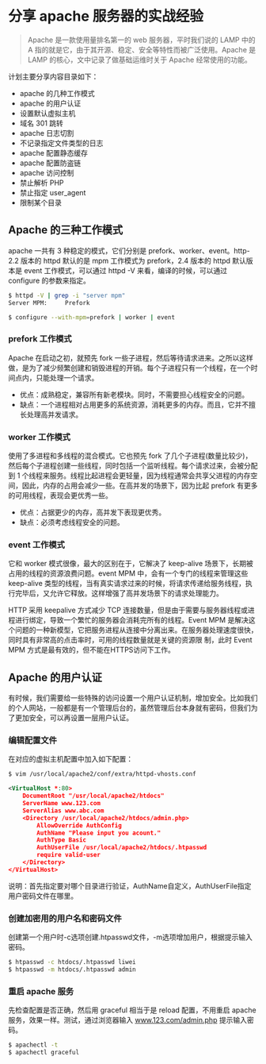 # 分享 apache 服务器的实战经验

> Apache 是一款使用量排名第一的 web 服务器，平时我们说的 LAMP 中的 A 指的就是它，由于其开源、稳定、安全等特性而被广泛使用。Apache 是 LAMP 的核心，文中记录了做基础运维时关于 Apache 经常使用的功能。

计划主要分享内容目录如下：
* apache 的几种工作模式
* apache 的用户认证
* 设置默认虚拟主机
* 域名 301 跳转
* apache 日志切割
* 不记录指定文件类型的日志
* apache 配置静态缓存
* apache 配置防盗链
* apache 访问控制
* 禁止解析 PHP
* 禁止指定 user_agent
* 限制某个目录

## Apache 的三种工作模式
apache 一共有 3 种稳定的模式，它们分别是 prefork、worker、event。http-2.2 版本的 httpd 默认的是 mpm 工作模式为 prefork，2.4 版本的 httpd 默认版本是 event 工作模式，可以通过 httpd -V 来看，编译的时候，可以通过 configure 的参数来指定。
```bash
$ httpd -V | grep -i "server mpm"
Server MPM:     Prefork

$ configure --with-mpm=prefork | worker | event
```

### prefork 工作模式
Apache 在启动之初，就预先 fork 一些子进程，然后等待请求进来。之所以这样做，是为了减少频繁创建和销毁进程的开销。每个子进程只有一个线程，在一个时间点内，只能处理一个请求。
* 优点：成熟稳定，兼容所有新老模块。同时，不需要担心线程安全的问题。
* 缺点：一个进程相对占用更多的系统资源，消耗更多的内存。而且，它并不擅长处理高并发请求。

### worker 工作模式
使用了多进程和多线程的混合模式。它也预先 fork 了几个子进程(数量比较少)，然后每个子进程创建一些线程，同时包括一个监听线程。每个请求过来，会被分配到 1 个线程来服务。线程比起进程会更轻量，因为线程通常会共享父进程的内存空间，因此，内存的占用会减少一些。在高并发的场景下，因为比起 prefork 有更多的可用线程，表现会更优秀一些。
* 优点：占据更少的内存，高并发下表现更优秀。
* 缺点：必须考虑线程安全的问题。

### event 工作模式
它和 worker 模式很像，最大的区别在于，它解决了 keep-alive 场景下，长期被占用的线程的资源浪费问题。event MPM 中，会有一个专门的线程来管理这些 keep-alive 类型的线程，当有真实请求过来的时候，将请求传递给服务线程，执行完毕后，又允许它释放。这样增强了高并发场景下的请求处理能力。

HTTP 采用 keepalive 方式减少 TCP 连接数量，但是由于需要与服务器线程或进程进行绑定，导致一个繁忙的服务器会消耗完所有的线程。Event MPM 是解决这个问题的一种新模型，它把服务进程从连接中分离出来。在服务器处理速度很快，同时具有非常高的点击率时，可用的线程数量就是关键的资源限 制，此时 Event MPM 方式是最有效的，但不能在HTTPS访问下工作。

## Apache 的用户认证
有时候，我们需要给一些特殊的访问设置一个用户认证机制，增加安全。比如我们的个人网站，一般都是有一个管理后台的，虽然管理后台本身就有密码，但我们为了更加安全，可以再设置一层用户认证。

### 编辑配置文件
在对应的虚拟主机配置中加入如下配置：
```xml
$ vim /usr/local/apache2/conf/extra/httpd-vhosts.conf

<VirtualHost *:80>
    DocumentRoot "/usr/local/apache2/htdocs"
    ServerName www.123.com
    ServerAlias www.abc.com
    <Directory /usr/local/apache2/htdocs/admin.php>
        AllowOverride AuthConfig
        AuthName "Please input you acount."
        AuthType Basic
        AuthUserFile /usr/local/apache2/htdocs/.htpasswd
        require valid-user
    </Directory>
</VirtualHost>
```

说明：首先指定要对哪个目录进行验证，AuthName自定义，AuthUserFile指定用户密码文件在哪里。

### 创建加密用的用户名和密码文件
创建第一个用户时-c选项创建.htpasswd文件，-m选项增加用户，根据提示输入密码。

```bash
$ htpasswd -c htdocs/.htpasswd liwei
$ htpasswd -m htdocs/.htpasswd admin
```

### 重启 apache 服务
先检查配置是否正确，然后用 graceful 相当于是 reload 配置，不用重启 apache 服务，效果一样。测试，通过浏览器输入 www.123.com/admin.php 提示输入密码。
```bash
$ apachectl -t
$ apachectl graceful
```





































